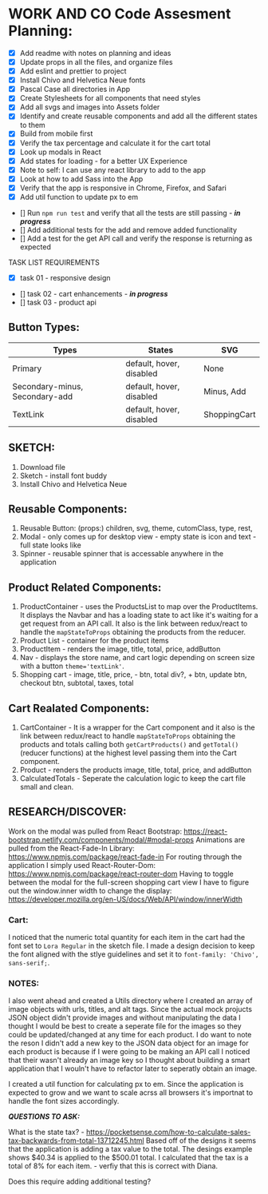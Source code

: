 # WORK AND CO Code Assesment Planning:

- [x] Add readme with notes on planning and ideas
- [x] Update props in all the files, and organize files
- [x] Add eslint and prettier to project
- [x] Install Chivo and Helvetica Neue fonts
- [x] Pascal Case all directories in App
- [x] Create Stylesheets for all components that need styles
- [x] Add all svgs and images into Assets folder
- [x] Identify and create reusable components and add all the different states to them
- [x] Build from mobile first
- [x] Verify the tax percentage and calculate it for the cart total
- [x] Look up modals in React
- [x] Add states for loading - for a better UX Experience
- [x] Note to self: I can use any react library to add to the app
- [x] Look at how to add Sass into the App
- [x] Verify that the app is responsive in Chrome, Firefox, and Safari
- [x] Add util function to update px to em
- [] Run `npm run test` and verify that all the tests are still passing - **_in progress_**
- [] Add additional tests for the add and remove added functionality
- [] Add a test for the get API call and verify the response is returning as expected

TASK LIST REQUIREMENTS

- [x] task 01 - responsive design
- [] task 02 - cart enhancements - **_in progress_**
- [] task 03 - product api

## Button Types:

| Types                          | States                   | SVG          |
| ------------------------------ | ------------------------ | ------------ |
| Primary                        | default, hover, disabled | None         |
| Secondary-minus, Secondary-add | default, hover, disabled | Minus, Add   |
| TextLink                       | default, hover, disabled | ShoppingCart |

## SKETCH:

1. Download file
2. Sketch - install font buddy
3. Install Chivo and Helvetica Neue

## Reusable Components:

1. Reusable Button: (props:) children, svg, theme, cutomClass, type, rest,
2. Modal - only comes up for desktop view - empty state is icon and text - full state looks like
3. Spinner - reusable spinner that is accessable anywhere in the application

## Product Related Components:

1. ProductContainer - uses the ProductsList to map over the ProductItems. It displays the Navbar and has a loading state to act like it's waiting for a get request from an API call. It also is the link between redux/react to handle the `mapStateToProps` obtaining the products from the reducer.
2. Product List - container for the product items
3. ProductItem - renders the image, title, total, price, addButton
4. Nav - displays the store name, and cart logic depending on screen size with a button `theme='textLink'`.
5. Shopping cart - image, title, price, - btn, total div?, + btn, update btn, checkout btn, subtotal, taxes, total

## Cart Realated Components:

1. CartContainer - It is a wrapper for the Cart component and it also is the link between redux/react to handle `mapStateToProps` obtaining the products and totals calling both `getCartProducts()` and `getTotal()` (reducer functions) at the highest level passing them into the Cart component.
2. Product - renders the products image, title, total, price, and addButton
3. CalculatedTotals - Seperate the calculation logic to keep the cart file small and clean.

## RESEARCH/DISCOVER:

Work on the modal was pulled from React Bootstrap: https://react-bootstrap.netlify.com/components/modal/#modal-props
Animations are pulled from the React-Fade-In Library: https://www.npmjs.com/package/react-fade-in
For routing through the application I simply used React-Router-Dom: https://www.npmjs.com/package/react-router-dom
Having to toggle between the modal for the full-screen shopping cart view I have to figure out the window.inner width to change the display: https://developer.mozilla.org/en-US/docs/Web/API/window/innerWidth

### Cart:

I noticed that the numeric total quantity for each item in the cart had the font set to `Lora Regular` in the sketch file. I made a design decision to keep the font aligned with the stlye guidelines and set it to `font-family: 'Chivo', sans-serif;`.

### NOTES:

I also went ahead and created a Utils directory where I created an array of image objects with urls, titles, and alt tags. Since the actual mock projucts JSON object didn't provide images and without manipulating the data I thought I would be best to create a seperate file for the images so they could be updated/changed at any time for each product. I do want to note the reson I didn't add a new key to the JSON data object for an image for each product is because if I were going to be making an API call I noticed that their wasn't already an image key so I thought about building a smart application that I wouln't have to refactor later to seperatly obtain an image.

I created a util function for calculating px to em. Since the application is expected to grow and we want to scale acrss all browsers it's importnat to handle the font sizes accordingly.

**_QUESTIONS TO ASK:_**

What is the state tax? - https://pocketsense.com/how-to-calculate-sales-tax-backwards-from-total-13712245.html
Based off of the designs it seems that the application is adding a tax value to the total. The desings example shows $40.34 is applied to the $500.01 total. I calculated that the tax is a total of 8% for each item. - verfiy that this is correct with Diana.

Does this require adding additional testing?
